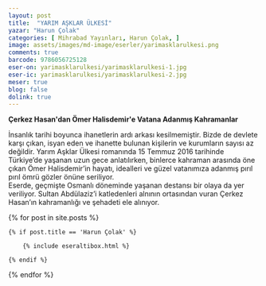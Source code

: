 ```yaml
---
layout: post
title:  "YARIM AŞKLAR ÜLKESİ"
yazar: "Harun Çolak"
categories: [ Mihrabad Yayınları, Harun Çolak, ]
image: assets/images/md-image/eserler/yarimasklarulkesi.png
comments: true
barcode: 9786056725128
eser-on: yarimasklarulkesi/yarimasklarulkesi-1.jpg
eser-ic: yarimasklarulkesi/yarimasklarulkesi-2.jpg
meser: true
blog: false
dolink: true
---
```


**Çerkez Hasan'dan Ömer Halisdemir'e Vatana Adanmış Kahramanlar**  
  
İnsanlık tarihi boyunca ihanetlerin ardı arkası kesilmemiştir. Bizde de devlete karşı çıkan, isyan eden ve ihanette bulunan kişilerin ve kurumların sayısı az değildir. Yarım Aşklar Ülkesi romanında 15 Temmuz 2016 tarihinde Türkiye’de yaşanan uzun gece anlatılırken, binlerce kahraman arasında öne çıkan Ömer Halisdemir’in hayatı, idealleri ve güzel vatanımıza adanmış pırıl pırıl ömrü gözler önüne seriliyor.  
Eserde, geçmişte Osmanlı döneminde yaşanan destansı bir olaya da yer veriliyor. Sultan Abdülaziz’i katledenleri alnının ortasından vuran Çerkez Hasan’ın kahramanlığı ve şehadeti ele alınıyor.



{% for post in site.posts %}

    {% if post.title == 'Harun Çolak' %}

        {% include eseraltibox.html %}

    {% endif %}

{% endfor %}
